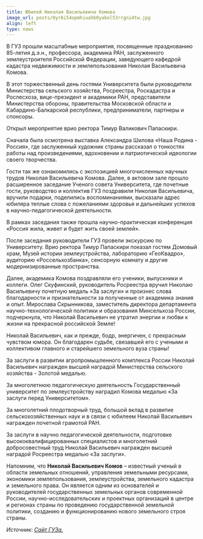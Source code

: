 ```yaml
---
title: Юбилей Николая Васильевича Комова
image_url: posts/0yr6i54opmhiuahb0yabol53rrgni4tw.jpg   
align: left 
type: news  
---
```


В ГУЗ прошли масштабные мероприятия, посвященные празднованию 85-летия д.э.н., профессора, академика РАН, заслуженного землеустроителя Российской Федерации, заведующего кафедрой кадастра недвижимости и землепользования Николая Васильевича Комова.

В этот торжественный день гостями Университета были руководители Министерства сельского хозяйства, Росреестра, Роскадастра и Рослесхоза, вице-президент и академики РАН, представители Министерства обороны, правительства Московской области и Кабардино-Балкарской республики, предприниматели, партнеры и спонсоры.

Открыл мероприятие врио ректора Тимур Валикович Папаскири. 

Сначала была осмотрена выставка Александра Шилова «Наша Родина - Россия», где заслуженный художник страны рассказал о тонкостях работы над произведениями, вдохновении и патриотической идеологии своего творчества.

Гости так же ознакомились с экспозицией многочисленных научных трудов Николая Васильевича Комова.
Далее, в актовом зале прошло расширенное заседание Ученого совета Университета, где почетные гости, руководство и коллектив ГУЗ поздравили Николая Васильевича, вручили подарки, поделились воспоминаниями, высказали адрес юбиляра теплые слова с пожеланиями здоровья и дальнейших успехов в научно-педагогической деятельности. 

В рамках заседания также прошла научно-практическая конференция «Россия жила, живет и будет жить своей землей».

После заседания руководители ГУЗ провели экскурсию по Университету. Врио ректора Тимур Папаскири показал гостям Домовый храм, Музей истории землеустройства, лабораторию «ГеоКвадро», аудиторию «Россельхозбанка», сенсорную комнату и другие модернизированные пространства.

Далее, академика Комова поздравляли его ученики, выпускники и коллеги.
Олег Скуфинский, руководитель Росреестра вручил Николаю Васильевичу почетную медаль «За заслуги» и произнес слова благодарности и признательности за полученные от академика знания и опыт. 
Мирослава Скрынникова, заместитель директора департамента научно-технологической политики и образования Минсельхоза России, подчеркнула, что Николай Васильевич не утратил энергии и любви к жизни на прекрасной российской Земле! 

Николай Васильевич, как и прежде, бодр, энергичен, с прекрасным чувством юмора. Он благодарен судьбе, связавшей его с учеными и коллективом главного и старейшего земельного вуза страны! 

За заслуги в развитии агропромышленного комплекса России Николай Васильевич награжден высшей наградой Министерства сельского хозяйства - Золотой медалью. 

За многолетнюю педагогическую деятельность Государственный университет по землеустройству наградил Комова медалью «За заслуги перед Университетом».

За многолетний плодотворный труд, большой вклад в развитие сельскохозяйственных наук и в связи с юбилеем Николай Васильевич награжден почетной грамотой РАН. 

За заслуги в научно педагогической деятельности, подготовке высококвалифицированных специалистов и многолетний добросовестный труд Николай Васильевич награжден высшей наградой Росреестра медалью «За заслуги». 

Напомним, что **Николай Васильевич Комов** – известный ученый в области земельных отношений, управления земельными ресурсами, экономики землепользования, землеустройства, земельного кадастра и земельного права. Он является одним из основателей и руководителей государственных земельных органов современной России, научно-исследовательских и проектных организаций в центре и регионах страны по проведению государственной земельной политики, созданию и функционированию нового земельного строя страны. 

*Источник: [Сайт ГУЗа.](https://www.guz.ru/about_the_university/news/3155/)*
